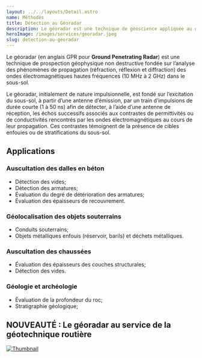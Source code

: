 ```yaml
---
layout: ../../layouts/Detail.astro
name: Méthodes
title: Détection au Géoradar
description: Le géoradar est une technique de géoscience appliquée au génie civil.
heroImage: /images/services/georadar.jpeg
slug: detection-au-georadar
---
```


Le géoradar (en anglais GPR pour **Ground Penetrating Radar**) est une
technique de prospection géophysique non destructive fondée sur l’analyse des
phénomènes de propagation (réfraction, réflexion et diffraction) des ondes
électromagnétiques hautes fréquences (10 MHz à 2 GHz) dans le sous-sol.

Le géoradar, initialement de nature impulsionnelle, est fondé sur l’excitation
du sous-sol, à partir d’une antenne d’émission, par un train d’impulsions de
durée courte (1 à 50 ns) afin de détecter, à l’aide d’une antenne de réception,
les échos successifs associés aux contrastes de permittivités ou de
conductivités rencontrés par les ondes électromagnétiques au cours de leur
propagation. Ces contrastes témoignent de la présence de cibles enfouies ou de
stratifications du sous-sol.

## Applications
### Auscultation des dalles en béton
- Détection des vides;
- Détection des armatures;
- Évaluation du degré de détérioration des armatures;
- Évaluation des épaisseurs de recouvrement.

### Géolocalisation des objets souterrains
- Conduits souterrains;
- Objets métalliques enfouis (réservoir, barils) et déchets métalliques.

### Auscultation des chaussées
- Évaluation des épaisseurs des couches structurales;
- Détection des vides.

### Géologie et archéologie
- Évaluation de la profondeur du roc;
- Stratigraphie géologique;

## NOUVEAUTÉ : Le géoradar au service de la géotechnique routière

[![Thumbnail](/images/services/georadar.webp "Le géoradar au service de la géotechnique routière")](https://www.youtube.com/watch?v=fC0s6EMtruo)

